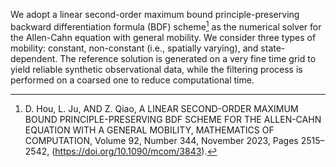 We adopt a linear second-order maximum bound principle-preserving backward differentiation formula (BDF) scheme[^1] as the numerical solver for the Allen-Cahn equation with general mobility. We consider three types of mobility: constant, non-constant (i.e., spatially varying), and state-dependent. The reference solution is generated on a very fine time grid to yield reliable synthetic observational data, while the filtering process is performed on a coarsed one to reduce computational time. 

[^1]: D. Hou, L. Ju, AND Z. Qiao, A LINEAR SECOND-ORDER MAXIMUM BOUND PRINCIPLE-PRESERVING BDF SCHEME FOR THE ALLEN-CAHN EQUATION WITH A GENERAL MOBILITY, MATHEMATICS OF COMPUTATION, Volume 92, Number 344, November 2023, Pages 2515–2542, (https://doi.org/10.1090/mcom/3843).
